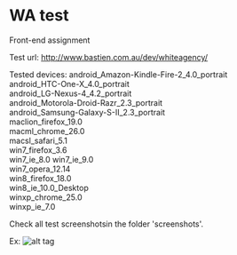 WA test
===============

Front-end assignment

Test url: 
http://www.bastien.com.au/dev/whiteagency/

Tested devices:
android_Amazon-Kindle-Fire-2_4.0_portrait 	
android_HTC-One-X_4.0_portrait 	
android_LG-Nexus-4_4.2_portrait 	
android_Motorola-Droid-Razr_2.3_portrait 	
android_Samsung-Galaxy-S-II_2.3_portrait 	
maclion_firefox_19.0 	
macml_chrome_26.0 	
macsl_safari_5.1 	
win7_firefox_3.6 	
win7_ie_8.0 
win7_ie_9.0 	
win7_opera_12.14 	
win8_firefox_18.0 	
win8_ie_10.0_Desktop 	
winxp_chrome_25.0 	
winxp_ie_7.0 

Check all test screenshotsin the folder 'screenshots'.


Ex: 
![alt tag](https://raw.github.com/zagzagzag/whiteagencytest/master/screenshots/win7_ie_8.0.png)
